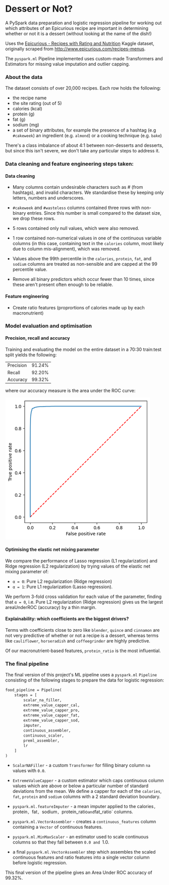 # Dessert or Not?
A PySpark data preparation and logistic regression pipeline for working out which attributes of an Epicurious recipe are important in determining whether or not it is a dessert (without looking at the name of the dish!)

Uses the [Epicurious - Recipes with Rating and Nutrition](https://www.kaggle.com/datasets/hugodarwood/epirecipes) Kaggle dataset, originally scraped from http://www.epicurious.com/recipes-menus.

The `pyspark.ml` Pipeline implemented uses custom-made Transformers and Estimators for missing value imputation and outlier capping.

### About the data

The dataset consists of over 20,000 recipes. Each row holds the following:
- the recipe name
- the site rating (out of 5)
- calories (kcal)
- protein (g)
- fat (g)
- sodium (mg)
- a set of binary attributes, for example the presence of a hashtag (e.g `#cakeweek`) an ingredient (e.g. `almond`) or a cooking technique (e.g. `bake`)

There's a class imbalance of about 4:1 between non-desserts and desserts, but since this isn't severe, we don't take any particular steps to address it.

### Data cleaning and feature engineering steps taken:

#### Data cleaning

- Many columns contain undesirable characters such as # (from hashtags), and invalid characters. We standardise these by keeping only letters, numbers and underscores.

- `#cakeweek` and `#wasteless` columns contained three rows with non-binary entries. Since this number is small compared to the dataset size, we drop these rows.

- 5 rows contained only null values, which were also removed.

- 1 row contained non-numerical values in one of the continuous variable columns (in this case, containing text in the `calories` column, most likely due to column mis-alignment), which was removed.

- Values above the 99th percentile in the `calories`, `protein`, `fat`, and `sodium` columns are treated as non-sensible and are capped at the 99 percentile value.

- Remove all binary predictors which occur fewer than 10 times, since these aren't present often enough to be reliable.

#### Feature engineering

- Create ratio features (proprortions of calories made up by each macronutrient)

### Model evaluation and optimisation

#### Precision, recall and accuracy

Training and evaluating the model on the entire dataset in a 70:30 train:test split yields the following:

|           |        |
|-----------|--------|
| Precision | 91.24% |
| Recall    | 92.20% |
| Accuracy  | 99.32% |

where our accuracy measure is the area under the ROC curve:

<img src="./images/roc-curve.png" alt="ROC curve">

#### Optimising the elastic net mixing parameter
We compare the performance of Lasso regression (L1 regularization) and Ridge regression (L2 regularization) by trying values of the elastic net mixing parameter of:
- `α = 0`: Pure L2 regularization (Ridge regression)
- `α = 1`: Pure L1 regularization (Lasso regression).

We perform 3-fold cross validation for each value of the parameter, finding that `α = 0`, i.e. Pure L2 regularization (Ridge regression) gives us the largest areaUnderROC (accuracy) by a thin margin. 

#### Explainability: which coefficients are the biggest drivers?

Terms with coefficients close to zero like `blender`, `quince` and `cinnamon` are not very predictive of whether or not a recipe is a dessert, whereas terms like `cauliflower`, `horseradish` and `coffeegrinder` are highly predictive. 

Of our macronutrient-based features, `protein_ratio` is the most influential.

### The final pipeline
The final version of this project's ML pipeline uses a `pyspark.ml` `Pipeline` consisting of the following stages to prepare the data for logistic regression:

```
food_pipeline = Pipeline(
    stages = [
        scalar_na_filler,
        extreme_value_capper_cal,
        extreme_value_capper_pro,
        extreme_value_capper_fat,
        extreme_value_capper_sod,
        imputer,
        continuous_assembler,
        continuous_scaler,
        preml_assembler,
        lr
    ]
)
```

- `ScalarNAFiller` - a custom `Transformer` for filling binary column `na` values with `0.0`. 

- `ExtremeValueCapper` - a custom estimator which caps continuous column values which are above or below a particular number of standard deviations from the mean. We define a capper for each of the `calories`, `fat`, `protein` and `sodium` columns with a 2 standard deviation boundary.

- `pyspark.ml.featureImputer` - a mean imputer applied to the calories`, `protein`, `fat`, `sodium`, `protein_ratio` and `fat_ratio` columns.

- `pyspark.ml.VectorAssembler` - creates a `continuous_features` column containing a `Vector` of continuous features.

- `pyspark.ml.MinMaxScaler` - an estimator used to scale continuous columns so that they fall between `0.0 and `1.0.

- a final `pyspark.ml.VectorAssembler` step which assembles the scaled continuous features and ratio features into a single vector column before logistic regression.

This final version of the pipeline gives an Area Under ROC accuracy of 99.32%.
